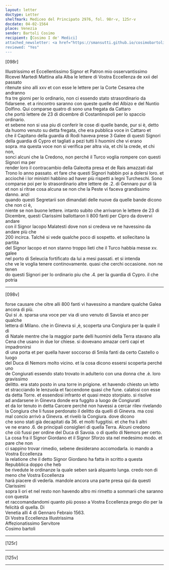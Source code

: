 ```yaml
---
layout: letter
doctype: Letter
shelfmark: Mediceo del Principato 2976, fol. 98r-v, 125r-v
docdate: 04-02-1564
place: Venezia
sender: Bartoli Cosimo
recipient: [Cosimo I de' Medici]
attached_newsletter: <a href="https://smansutti.github.io/cosimobartoli/texts/3079_034/">3079_034</a>
reviewed: "Yes"
---
```


[098r]  
  
  
Illustrissimo et Eccellentissimo Signor et Patron mio osservantissimo  
Ricevei Martedì Mattina alla Alba le lettere di Vostra Eccellenza de xxii del passato  
ritenute sino alli xxv et con esse le lettere per la Corte Cesarea che andranno  
fra tre giorni per lo ordinario, non ci essendo stato strasordinario da  
fidarsene. et a rincontro saranno con queste quelle del Albizo e del Nuntio  
Dolfino. Qui comparse quatro dì sono una fregata da Cattaro  
che portò lettere de 23 di dicembre di Costantinopoli per lo spaccio ordinario.  
et sebene non si usa piu di conferir le cose di quelle bande, pur si è, detto  
da huomo venuto su detta fregata, che era pubblica voce in Cattaro et  
che il Capitano della guardia di Rodi haveva prese 3 Galee di questi Signori  
della guardia di Cypro et tagliati a pezi tutti li huomini che vi erano  
sopra. ma questa voce non si verifica per altra via, et chi la crede, et chi non,  
sonci alcuni che la Credono, non perché il Turco voglia rompere con questi Signori ma per  
render loro il contracambio della Galeotta presa et de Rais amazzati dal  
Trono lo anno passato. et fare che questi Signori habbin poi a dolersi loro. et  
accioché i lor ministri habbino ad haver più rispetti a legni Turcheschi. Sono  
comparse poi per lo strasordinario altre lettere de .2. di Gennaro pur di là  
et non si ritrae cosa alcuna se non che la Peste vi faceva grandissimo danno. anzi  
quando questi Segretarii son dimandati delle nuove da quelle bande dicono che non ci è,  
niente se non buone lettere. intanto subito che arrivaron le lettere de 23 di  
Dicembre, questi Clarissimi ballottaron li 800 fanti per Cipro da dovervi andare  
con il Signor Iacopo Malatesti dove non si credeva ve ne havessino da andare più che  
200 incirca. Talché si vede qualche poco di sospetto. et sollecitano la partita  
del Signor Iacopo et non stanno troppo lieti che il Turco habbia messe xv. galee  
nel porto di Seleucia fortificato da lui a mesi passati. et si intenda  
che ve le voglia tenere continovamente. quasi che cerchi occasione. non ne tenen  
do questi Signori per lo ordinario piu che .4. per la guardia di Cypro. il che potria  
  
---  

[098v]  
  
  
forse causare che oltre alli 800 fanti vi havessino a mandare qualche Galea  
ancora di più.  
Qui si .è. sparsa una voce per via di uno venuto di Savoia et anco per qualche  
lettera di Milano. che in Ginevra si ,è, scoperta una Congiura per la quale il dì  
di Natale mentre che la maggior parte delli huomini della Terra stavano alla  
Cena che usano in due lor chiese. si dovevano amazar certi capi et impadronirsi  
di una porta et per quella haver soccorso di 5mila fanti da certo Castello o luogo  
del Duca di Nemors molto vicino. et la cosa dicono essersi scoperta perché uno  
de Congiurati essendo stato trovato in adulterio con una donna che .è. loro gravissimo  
delitto. era stato posto in una torre in prigione. et havendo chiesto un letto  
et stracciando le lenzuola et faccendone quasi che fune. calatosi con esse  
da detta Torre. et essendosi infranto et quasi mezo storpiato. si risolve  
ad andarsene in Ginevra donde era fuggito a luogo de Congiurati  
et da lor tenuto in detta Carcere perché non havessi a cercar rilev rivelando  
la Congiura che li fusse perdonato il delitto da quelli di Ginevra. ma così  
mal concio arrivò a Ginevra. et rivelò la Congiura. dove dicono  
che sono stati già decapitati da 36. et molti fuggitisi. et che fra li altri  
ve ne erano .6. de principali consiglieri di quella Terra. Alcuni credono  
che ciò fussi per ordine del Duca di Savoia. o di quello di Nemors per certo.  
La cosa fra il Signor Giordano et il Signor Sforzo sta nel medesimo modo. et pare che non  
ci sappino trovar rimedio, sebene desiderano accomodarla. io mando a Vostra Eccellenza  
la relatione che il detto Signor Giordano ha fatta in scritto a questa Repubblica doppo che heb  
be rivedute le ordinanze la quale seben sarà alquanto lunga. credo non di meno che Vostra Eccellenza  
harà piacere di vederla. mandole ancora una parte presa qui da questi Clarissimi  
sopra li ori et nel resto non havendo altro mi rimetto a sommarii che saranno con questa  
et raccomandandomi quanto più posso a Vostra Eccellenza prego dio per la felicità di quella. Di  
Venetia alli 4 di Gennaro Febraio 1563.  
Di Vostra Eccellenza Illustrissima  
Affezionatissimo Servitore  
Cosimo bartoli  
  
---  

[125r]  
  
  
  
---  

[125v]  
  
  
  
---  

